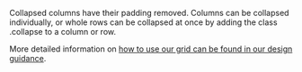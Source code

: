 Collapsed columns have their padding removed. Columns can be collapsed individually, or whole rows can be collapsed at once by adding the class .collapse to a column or row.

More detailed information on <a href="https://coop-design-manual.herokuapp.com/styles/grid.html">how to use our grid can be found in our design guidance</a>.
